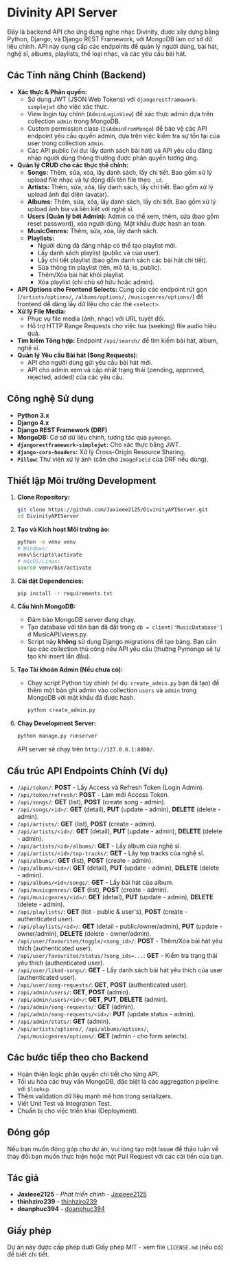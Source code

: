 # Divinity API Server

Đây là backend API cho ứng dụng nghe nhạc Divinity, được xây dựng bằng Python, Django, và Django REST Framework, với MongoDB làm cơ sở dữ liệu chính. API này cung cấp các endpoints để quản lý người dùng, bài hát, nghệ sĩ, albums, playlists, thể loại nhạc, và các yêu cầu bài hát.

## Các Tính năng Chính (Backend)

*   **Xác thực & Phân quyền:**
    *   Sử dụng JWT (JSON Web Tokens) với `djangorestframework-simplejwt` cho việc xác thực.
    *   View login tùy chỉnh (`AdminLoginView`) để xác thực admin dựa trên collection `admin` trong MongoDB.
    *   Custom permission class (`IsAdminFromMongo`) để bảo vệ các API endpoint yêu cầu quyền admin, dựa trên việc kiểm tra sự tồn tại của user trong collection `admin`.
    *   Các API public (ví dụ: lấy danh sách bài hát) và API yêu cầu đăng nhập người dùng thông thường được phân quyền tương ứng.
*   **Quản lý CRUD cho các thực thể chính:**
    *   **Songs:** Thêm, sửa, xóa, lấy danh sách, lấy chi tiết. Bao gồm xử lý upload file nhạc và tự động đổi tên file theo `_id`.
    *   **Artists:** Thêm, sửa, xóa, lấy danh sách, lấy chi tiết. Bao gồm xử lý upload ảnh đại diện (avatar).
    *   **Albums:** Thêm, sửa, xóa, lấy danh sách, lấy chi tiết. Bao gồm xử lý upload ảnh bìa và liên kết với nghệ sĩ.
    *   **Users (Quản lý bởi Admin):** Admin có thể xem, thêm, sửa (bao gồm reset password), xóa người dùng. Mật khẩu được hash an toàn.
    *   **MusicGenres:** Thêm, sửa, xóa, lấy danh sách.
    *   **Playlists:**
        *   Người dùng đã đăng nhập có thể tạo playlist mới.
        *   Lấy danh sách playlist (public và của user).
        *   Lấy chi tiết playlist (bao gồm danh sách các bài hát chi tiết).
        *   Sửa thông tin playlist (tên, mô tả, is_public).
        *   Thêm/Xóa bài hát khỏi playlist.
        *   Xóa playlist (chỉ chủ sở hữu hoặc admin).
*   **API Options cho Frontend Selects:** Cung cấp các endpoint rút gọn (`/artists/options/`, `/albums/options/`, `/musicgenres/options/`) để frontend dễ dàng lấy dữ liệu cho các thẻ `<select>`.
*   **Xử lý File Media:**
    *   Phục vụ file media (ảnh, nhạc) với URL tuyệt đối.
    *   Hỗ trợ HTTP Range Requests cho việc tua (seeking) file audio hiệu quả.
*   **Tìm kiếm Tổng hợp:** Endpoint `/api/search/` để tìm kiếm bài hát, album, nghệ sĩ.
*   **Quản lý Yêu cầu Bài hát (Song Requests):**
    *   API cho người dùng gửi yêu cầu bài hát mới.
    *   API cho admin xem và cập nhật trạng thái (pending, approved, rejected, added) của các yêu cầu.

## Công nghệ Sử dụng

*   **Python 3.x**
*   **Django 4.x**
*   **Django REST Framework (DRF)**
*   **MongoDB:** Cơ sở dữ liệu chính, tương tác qua `pymongo`.
*   **`djangorestframework-simplejwt`:** Cho xác thực bằng JWT.
*   **`django-cors-headers`:** Xử lý Cross-Origin Resource Sharing.
*   **`Pillow`:** Thư viện xử lý ảnh (cần cho `ImageField` của DRF nếu dùng).

## Thiết lập Môi trường Development

1.  **Clone Repository:**
    ```bash
    git clone https://github.com/Jaxieee2125/DivinityAPIServer.git
    cd DivinityAPIServer
    ```

2.  **Tạo và Kích hoạt Môi trường ảo:**
    ```bash
    python -m venv venv
    # Windows:
    venv\Scripts\activate
    # macOS/Linux:
    source venv/bin/activate
    ```

3.  **Cài đặt Dependencies:**
    ```bash
    pip install -r requirements.txt
    ```

4.  **Cấu hình MongoDB:**
    *   Đảm bảo MongoDB server đang chạy.
    *   Tạo database với tên bạn đã đặt trong `db = client['MusicDatabase']` ở MusicAPI/views.py.
    *   Script này **không** sử dụng Django migrations để tạo bảng. Bạn cần tạo các collection thủ công nếu API yêu cầu (thường Pymongo sẽ tự tạo khi insert lần đầu).

5.  **Tạo Tài khoản Admin (Nếu chưa có):**
    *   Chạy script Python tùy chỉnh (ví dụ: `create_admin.py` bạn đã tạo) để thêm một bản ghi admin vào collection `users` và `admin` trong MongoDB với mật khẩu đã được hash.
        ```bash
        python create_admin.py
        ```

6.  **Chạy Development Server:**
    ```bash
    python manage.py runserver
    ```
    API server sẽ chạy trên `http://127.0.0.1:8000/`.

## Cấu trúc API Endpoints Chính (Ví dụ)

*   `/api/token/`: **POST** - Lấy Access và Refresh Token (Login Admin).
*   `/api/token/refresh/`: **POST** - Làm mới Access Token.
*   `/api/songs/`: **GET** (list), **POST** (create song - admin).
*   `/api/songs/<id>/`: **GET** (detail), **PUT** (update - admin), **DELETE** (delete - admin).
*   `/api/artists/`: **GET** (list), **POST** (create - admin).
*   `/api/artists/<id>/`: **GET** (detail), **PUT** (update - admin), **DELETE** (delete - admin).
*   `/api/artists/<id>/albums/`: **GET** - Lấy album của nghệ sĩ.
*   `/api/artists/<id>/top-tracks/`: **GET** - Lấy top tracks của nghệ sĩ.
*   `/api/albums/`: **GET** (list), **POST** (create - admin).
*   `/api/albums/<id>/`: **GET** (detail), **PUT** (update - admin), **DELETE** (delete - admin).
*   `/api/albums/<id>/songs/`: **GET** - Lấy bài hát của album.
*   `/api/musicgenres/`: **GET** (list), **POST** (create - admin).
*   `/api/musicgenres/<id>/`: **GET** (detail), **PUT** (update - admin), **DELETE** (delete - admin).
*   `/api/playlists/`: **GET** (list - public & user's), **POST** (create - authenticated user).
*   `/api/playlists/<id>/`: **GET** (detail - public/owner/admin), **PUT** (update - owner/admin), **DELETE** (delete - owner/admin).
*   `/api/user/favourites/toggle/<song_id>/`: **POST** - Thêm/Xóa bài hát yêu thích (authenticated user).
*   `/api/user/favourites/status/?song_ids=...`: **GET** - Kiểm tra trạng thái yêu thích (authenticated user).
*   `/api/user/liked-songs/`: **GET** - Lấy danh sách bài hát yêu thích của user (authenticated user).
*   `/api/user/song-requests/`: **GET**, **POST** (authenticated user).
*   `/api/admin/users/`: **GET**, **POST** (admin).
*   `/api/admin/users/<id>/`: **GET**, **PUT**, **DELETE** (admin).
*   `/api/admin/song-requests/`: **GET** (admin).
*   `/api/admin/song-requests/<id>/`: **PUT** (update status - admin).
*   `/api/admin/stats/`: **GET** (admin).
*   `/api/artists/options/`, `/api/albums/options/`, `/api/musicgenres/options/`: **GET** (admin - cho form selects).


## Các bước tiếp theo cho Backend

*   Hoàn thiện logic phân quyền chi tiết cho từng API.
*   Tối ưu hóa các truy vấn MongoDB, đặc biệt là các aggregation pipeline với `$lookup`.
*   Thêm validation dữ liệu mạnh mẽ hơn trong serializers.
*   Viết Unit Test và Integration Test.
*   Chuẩn bị cho việc triển khai (Deployment).

## Đóng góp

Nếu bạn muốn đóng góp cho dự án, vui lòng tạo một Issue để thảo luận về thay đổi bạn muốn thực hiện hoặc một Pull Request với các cải tiến của bạn.

## Tác giả

*   **Jaxieee2125** - _Phát triển chính_ - [Jaxieee2125](https://github.com/Jaxieee2125)
*   **thinhziro239** - [thinhziro239](https://github.com/thinhziro239)
*   **doanphuc394** - [doanphuc394](https://github.com/doanphuc394)

## Giấy phép

Dự án này được cấp phép dưới Giấy phép MIT - xem file `LICENSE.md` (nếu có) để biết chi tiết.
